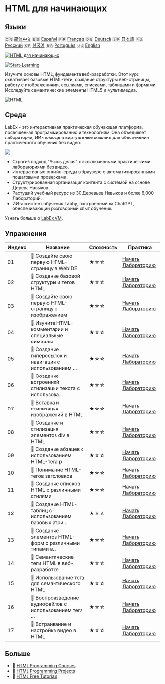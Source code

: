# HTML для начинающих

## Языки

🇨🇳 [简体中文](README_zh.md) 🇪🇸 [Español](README_es.md) 🇫🇷 [Français](README_fr.md) 🇩🇪 [Deutsch](README_de.md) 🇯🇵 [日本語](README_ja.md) 🇷🇺 [Русский](README_ru.md) 🇰🇷 [한국어](README_ko.md) 🇧🇷 [Português](README_pt.md) 🇺🇸 [English](README.md) 

[![HTML для начинающих](https://cover-creator.labex.io/html-for-beginners.png?lang=ru)](https://labex.io/ru/courses/html-for-beginners)

[![Start-Learning](https://img.shields.io/badge/Start-Learning-whitesmoke?style=for-the-badge)](https://labex.io/ru/courses/html-for-beginners)

Изучите основы HTML, фундамента веб-разработки. Этот курс охватывает базовые HTML-теги, создание структуры веб-страницы, работу с изображениями, ссылками, списками, таблицами и формами. Исследуйте семантические элементы HTML5 и мультимедиа.

![HTML](https://img.shields.io/badge/HTML-whitesmoke?style=for-the-badge&logo=html)


## Среда

LabEx - это интерактивная практическая обучающая платформа, посвященная программированию и технологиям. Она объединяет лаборатории, ИИ-помощь и виртуальные машины для обеспечения практического обучения без видео.

![](https://tutorial-screenshot.getvm.io/images/vm-1725247253.png)

- Строгий подход "Учись делая" с эксклюзивными практическими лабораториями без видео.
- Интерактивные онлайн-среды в браузере с автоматизированными пошаговыми проверками.
- Структурированная организация контента с системой на основе Дерева Навыков.
- Растущий учебный ресурс из 30 Деревьев Навыков и более 6,000 Лабораторий.
- ИИ-ассистент обучения Labby, построенный на ChatGPT, обеспечивающий разговорный опыт обучения.

Узнать больше о [LabEx VM](https://support.labex.io/using-labex/virtual-machine).

## Упражнения

|   Индекс | Название                                                 | Сложность   | Практика                                                                                                                                           |
|----------|----------------------------------------------------------|-------------|----------------------------------------------------------------------------------------------------------------------------------------------------|
|       01 | 📖 Создайте свою первую HTML-страницу в WebIDE           | ★☆☆         | <a target='_blank' href='https://labex.io/ru/tutorials/html-create-your-first-html-page-in-webide-451041'>Начать Лабораторию</a>                   |
|       02 | 📖 Создание базовой структуры и тегов HTML               | ★☆☆         | <a target='_blank' href='https://labex.io/ru/tutorials/css-create-basic-html-structure-and-tags-451029'>Начать Лабораторию</a>                     |
|       03 | 📖 Создайте свою первую HTML-страницу с изображением     | ★☆☆         | <a target='_blank' href='https://labex.io/ru/tutorials/javascript-create-your-first-html-page-with-image-451042'>Начать Лабораторию</a>            |
|       04 | 📖 Изучите HTML-комментарии и специальные символы        | ★☆☆         | <a target='_blank' href='https://labex.io/ru/tutorials/html-learn-html-comments-and-special-symbols-451065'>Начать Лабораторию</a>                 |
|       05 | 📖 Создание гиперссылок и навигации с использованием ... | ★☆☆         | <a target='_blank' href='https://labex.io/ru/tutorials/javascript-create-hyperlinks-and-navigation-with-html-a-tags-451037'>Начать Лабораторию</a> |
|       06 | 📖 Создание встроенной стилизации текста с использова... | ★☆☆         | <a target='_blank' href='https://labex.io/ru/tutorials/javascript-create-inline-text-styling-with-span-tags-in-html-451038'>Начать Лабораторию</a> |
|       07 | 📖 Вставка и стилизация изображений в HTML               | ★☆☆         | <a target='_blank' href='https://labex.io/ru/tutorials/html-insert-and-style-images-in-html-452362'>Начать Лабораторию</a>                         |
|       08 | 📖 Создание и стилизация элементов div в HTML            | ★☆☆         | <a target='_blank' href='https://labex.io/ru/tutorials/javascript-create-and-style-div-elements-in-html-451028'>Начать Лабораторию</a>             |
|       09 | 📖 Создание абзацев с использованием HTML-тега p         | ★☆☆         | <a target='_blank' href='https://labex.io/ru/tutorials/html-create-paragraphs-with-html-p-tag-451039'>Начать Лабораторию</a>                       |
|       10 | 📖 Понимание HTML-тегов заголовков                       | ★☆☆         | <a target='_blank' href='https://labex.io/ru/tutorials/javascript-understand-html-heading-tags-451082'>Начать Лабораторию</a>                      |
|       11 | 📖 Создание списков HTML с различными стилями            | ★☆☆         | <a target='_blank' href='https://labex.io/ru/tutorials/css-create-html-lists-with-different-styles-451035'>Начать Лабораторию</a>                  |
|       12 | 📖 Создание HTML-таблиц с использованием базовых атри... | ★☆☆         | <a target='_blank' href='https://labex.io/ru/tutorials/css-create-html-tables-with-basic-attributes-451036'>Начать Лабораторию</a>                 |
|       13 | 📖 Создание элементов HTML-форм с различными типами в... | ★☆☆         | <a target='_blank' href='https://labex.io/ru/tutorials/css-create-html-form-elements-with-input-types-451034'>Начать Лабораторию</a>               |
|       14 | 📖 Семантические теги HTML в веб-разработке              | ★☆☆         | <a target='_blank' href='https://labex.io/ru/tutorials/css-semantic-html-tags-in-web-development-451083'>Начать Лабораторию</a>                    |
|       15 | 📖 Использование тега <time> для семантического HTML     | ★☆☆         | <a target='_blank' href='https://labex.io/ru/tutorials/css-use-time-tag-for-semantic-html-451085'>Начать Лабораторию</a>                           |
|       16 | 📖 Воспроизведение аудиофайлов с использованием тега ... | ★☆☆         | <a target='_blank' href='https://labex.io/ru/tutorials/html-play-audio-files-with-html5-audio-tag-451070'>Начать Лабораторию</a>                   |
|       17 | 📖 Встраивание и настройка видео в HTML                  | ★☆☆         | <a target='_blank' href='https://labex.io/ru/tutorials/html-embed-and-customize-video-in-html-451045'>Начать Лабораторию</a>                       |

## Больше

- 🔗 [HTML Programming Courses](https://github.com/labex-labs/awesome-programming-courses)
- 🔗 [HTML Programming Projects](https://github.com/labex-labs/awesome-programming-projects)
- 🔗 [HTML Free Tutorials](https://github.com/labex-labs/html-free-tutorials)

